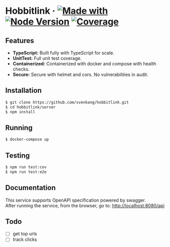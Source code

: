 # Hobbitlink &middot; [![Made with](https://img.shields.io/badge/made%20with-nestjs-orange)](https://docs.nestjs.com/) [![Node Version](https://img.shields.io/badge/node-v16.9.1-blue)](https://github.com/svenkang/hobbitlink/blob/main/server/.nvmrc) [![Coverage](https://img.shields.io/badge/coverage-100%25-brightgreen)](https://github.com/svenkang/hobbitlink/blob/main/server/jest.config.ts)

## Features
* **TypeScript:** Built fully with TypeScript for scale.
* **UnitTest:** Full unit test coverage.
* **Containerized:** Containerized with docker and compose with health checks.
* **Secure:** Secure with helmet and cors. No vulnerabilities in audit.

## Installation
```bash
$ git clone https://github.com/svenkang/hobbitlink.git
$ cd hobbitlink/server
$ npm install
```

## Running
```bash
$ docker-compose up
```

## Testing
```bash
$ npm run test:cov
$ npm run test:e2e
```

## Documentation
This service supports OpenAPI specification powered by swagger.\
After running the service, from the browser, go to: [http://localhost:8080/api](http://localhost:8080/api)

## Todo
- [ ] get top urls
- [ ] track clicks 
